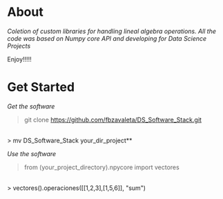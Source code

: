 # About

*Coletion of custom libraries for handling lineal algebra 
operations. All the code was based on Numpy core API and
developing for Data Science Projects*

Enjoy!!!!!

# Get Started

*Get the software*
<br/>
> git clone https://github.com/fbzavaleta/DS_Software_Stack.git
<br/>
> mv DS_Software_Stack your_dir_project**

*Use the software*
<br/>
> from (your_project_directory).npycore import vectores
<br/>
> vectores().operaciones([[1,2,3],[1,5,6]], "sum")